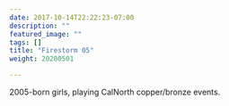 ```yaml
---
date: 2017-10-14T22:22:23-07:00
description: ""
featured_image: ""
tags: []
title: "Firestorm 05"
weight: 20200501

---
```


2005-born girls, playing CalNorth copper/bronze events.
